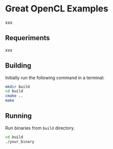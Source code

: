 # Great OpenCL Examples
xxx

## Requeriments

xxx

## Building

Initially run the following command in a terminal:

```bash
mkdir build
cd build
cmake ..
make
```

## Running
Run binaries from `build` directory.
```bash
cd build
./your_binary
```
